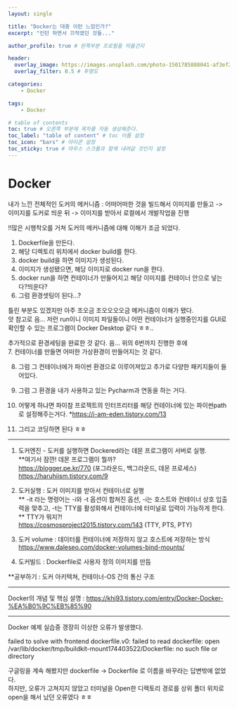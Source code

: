 ```yaml
---
layout: single

title: "Docker는 대충 이런 느낌인가?"
excerpt: "인턴 하면서 끄적였던 것들..."

author_profile: true # 왼쪽부분 프로필을 띄울건지

header:
  overlay_image: https://images.unsplash.com/photo-1501785888041-af3ef285b470?ixlib=rb-1.2.1&ixid=eyJhcHBfaWQiOjEyMDd9&auto=format&fit=crop&w=1350&q=80
  overlay_filter: 0.5 # 투명도

categories: 
    - Docker

tags: 
    - Docker

# table of contents
toc: true # 오른쪽 부분에 목차를 자동 생성해준다.
toc_label: "table of content" # toc 이름 설정
toc_icon: "bars" # 아이콘 설정
toc_sticky: true # 마우스 스크롤과 함께 내려갈 것인지 설정
---
```


# Docker

내가 느낀 전체적인 도커의 메커니즘 : 어떠어떠한 것을 빌드해서 이미지를 만들고 
-> 이미지를 도커로 띄운 뒤 -> 이미지를 받아서 로컬에서 개발작업을 진행   

!!많은 시행착오를 거쳐 도커의 메커니즘에 대해 이해가 조금 되었다.
1. Dockerfile을 만든다.
2. 해당 디렉토리 위치에서 docker build를 한다.
3. docker build을 하면 이미지가 생성된다.
4. 이미지가 생성됐으면, 해당 이미지로 docker run을 한다.
5. docker run을 하면 컨테이너가 만들어지고 해당 이미지를 컨테이너 안으로 넣는다?띄운다?
6. 그럼 환경셋팅이 된다...?   

틀린 부분도 있겠지만 아주 조오금 조오오오오금 메커니즘이 이해가 됐다.   
앗 참고로 음... 저런 run이니 이미지 파일들이니 어떤 컨테이너가 실행중인지를 GUI로 확인할 수 있는 프로그램이 Docker Desktop 같다 ㅎㅎ..   

추가적으로 환경세팅을 완료한 것 같다. 음... 위의 6번까지 진행한 후에   
7. 컨테이너를 만들면 어떠한 가상환경이 만들어지는 것 같다.   
   
8. 그럼 그 컨테이너에가 파이썬 환경으로 이루어져있고 추가로 다양한 패키지들이 들어있다.   
   
9. 그럼 그 환경을 내가 사용하고 있는 Pycharm과 연동을 하는 거다.   
   
10. 어떻게 하냐면 파이참 프로젝트의 인터프리터를 해당 컨테이너에 있는 파이썬path로 설정해주는거다.
*https://i-am-eden.tistory.com/13
11. 그리고 코딩하면 된다 ㅎㅎ
***

1. 도커엔진 - 도커를 실행하면 Dockered라는 데몬 프로그램이 서버로 실행.   
**여기서 잠깐! 데몬 프로그램이 뭘까?   
   https://blogger.pe.kr/770  (포그라운드, 백그라운드, 데몬 프로세스)    
   https://haruhiism.tistory.com/9   
   

2. 도커실행 : 도커 이미지를 받아서 컨테이너로 실행   
   ** -it 라는 명령어는 -i와 -t 옵션이 합쳐진 옵션, -i는 호스트와 컨테이너 상호 입출력을 맞추고,
   -t는 TTY를 활성화해서 컨테이너에 터미널로 입력이 가능하게 한다.   
   ** TTY가 뭐지?!   
https://cosmosproject2015.tistory.com/143 (TTY, PTS, PTY)   
   

3. 도커 volume : 데이터를 컨테이너에 저장하지 않고 호스트에 저장하는 방식   
https://www.daleseo.com/docker-volumes-bind-mounts/
   
   
4. 도커빌드 : Dockerfile로 사용자 정의 이미지를 만듬   

**공부하기 : 도커 아키텍쳐, 컨테이너-OS 간의 통신 구조   
***
Docker의 개념 및 핵심 설명 : 
https://khj93.tistory.com/entry/Docker-Docker-%EA%B0%9C%EB%85%90
   
***
Docker 예제 실습중 갱장히 이상한 오류가 발생했다.  

failed to solve with frontend dockerfile.v0: failed to read dockerfile: open /var/lib/docker/tmp/buildkit-mount174403522/Dockerfile: no such file or directory
   
구글링을 계속 해봤지만 dockerfile -> Dockerfile 로 이름을 바꾸라는 답변밖에 없었다.   
하지만, 오류가 고쳐지지 않았고 터미널을 Open한 디렉토리 경로를 상위 폴더 위치로 open을 해서 났던 오류였다 ㅎㅎ
